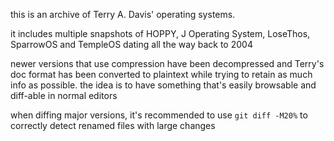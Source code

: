 this is an archive of Terry A. Davis' operating systems.

it includes multiple snapshots of HOPPY, J Operating System, LoseThos,
SparrowOS and TempleOS dating all the way back to 2004

newer versions that use compression have been decompressed and Terry's
doc format has been converted to plaintext while trying to retain as much
info as possible. the idea is to have something that's easily browsable and
diff-able in normal editors

when diffing major versions, it's recommended to use ```git diff -M20%```
to correctly detect renamed files with large changes
